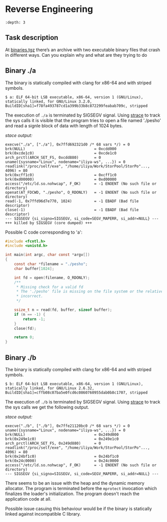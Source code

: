 # Reverse Engineering

```{contents}
:depth: 3
```

## Task description

At [binaries.tgz](https://quiz.storpool.com/binaries.tgz) there’s an archive with
two executable binary files that crash in different ways. Can you explain why and
what are they trying to do

## Binary ./a

The binary is statically compiled with clang for x86-64 and with striped symbols.

```console
$ a: ELF 64-bit LSB executable, x86-64, version 1 (GNU/Linux), statically linked, for GNU/Linux 3.2.0, BuildID[sha1]=f78fa493787cd1a399b33b8c872299feabab709c, stripped
```

The execution of `./a` is terminated by SIGSEGV signal. Using [strace](https://man7.org/linux/man-pages/man1/strace.1.html) to track the sys calls it is visible that the program tries to open a file
named './pesho' and read a signle block of data with length of 1024 bytes.

*stace output:*

```
execve("./a", ["./a"], 0x7ffd692321d0 /* 68 vars */) = 0
brk(NULL)                               = 0xcdd000
brk(0xcde1c0)                           = 0xcde1c0
arch_prctl(ARCH_SET_FS, 0xcdd880)       = 0
uname({sysname="Linux", nodename="iliya-ws", ...}) = 0
readlink("/proc/self/exe", "/home/iliya/Work/StorPool/StorPo"..., 4096) = 80
brk(0xcff1c0)                           = 0xcff1c0
brk(0xd00000)                           = 0xd00000
access("/etc/ld.so.nohwcap", F_OK)      = -1 ENOENT (No such file or directory)
openat(AT_FDCWD, "./pesho", O_RDONLY)   = -1 ENOENT (No such file or directory)
read(-1, 0x7ffd96d7e770, 1024)          = -1 EBADF (Bad file descriptor)
close(-1)                               = -1 EBADF (Bad file descriptor)
--- SIGSEGV {si_signo=SIGSEGV, si_code=SEGV_MAPERR, si_addr=NULL} ---
+++ killed by SIGSEGV (core dumped) +++
```

Possible C code corresponding to 'a':

```C
#include <fcntl.h>
#include <unistd.h>

int main(int argc, char const *argv[])
{
    const char *filename = "./pesho";
    char buffer[1024];

    int fd = open(filename, O_RDONLY);
    /**
     * Missing check for a valid fd
     * The './pesho' file is missing on the file system or the relative path is
     * incorrect.
     */

    ssize_t n = read(fd, buffer, sizeof buffer);
    if (n == -1) {
        return -1;
    }
    close(fd);

    return 0;
}
```

## Binary ./b

The binary is statically compiled with clang for x86-64 and with striped symbols.

```console
$ b: ELF 64-bit LSB executable, x86-64, version 1 (GNU/Linux), statically linked, for GNU/Linux 2.6.32, BuildID[sha1]=cffb08c07ba5e0fcd6c0860760955dab0b8c1707, stripped
```

The execution of `./b` is terminated by SIGSEGV signal. Using [strace](https://man7.org/linux/man-pages/man1/strace.1.html) to track the sys calls we get the following output.

*stace output:*

```
execve("./b", ["./b"], 0x7ffe21120bc0 /* 68 vars */) = 0
uname({sysname="Linux", nodename="iliya-ws", ...}) = 0
brk(NULL)                               = 0x249d000
brk(0x249e1c0)                          = 0x249e1c0
arch_prctl(ARCH_SET_FS, 0x249d880)      = 0
readlink("/proc/self/exe", "/home/iliya/Work/StorPool/StorPo"..., 4096) = 80
brk(0x24bf1c0)                          = 0x24bf1c0
brk(0x24c0000)                          = 0x24c0000
access("/etc/ld.so.nohwcap", F_OK)      = -1 ENOENT (No such file or directory)
--- SIGSEGV {si_signo=SIGSEGV, si_code=SEGV_MAPERR, si_addr=NULL} ---
```

There seems to be an issue with the heap and the dynamic memory allocator.
The program is terminated before the `mprotect` invocation which finalizes the
loader's initialization. The program doesn't reach the application code at all.

Possible issue casuing this behaviour would be if the binary is statically linked
against incompatible C library.
